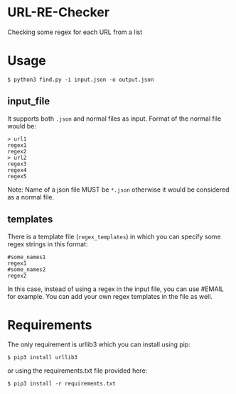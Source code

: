 # URL-RE-Checker
Checking some regex for each URL from a list

# Usage
```$ python3 find.py -i input.json -o output.json```

## input_file
It supports both `.json` and normal files as input. Format of the normal file would be:
```
> url1
regex1
regex2
> url2
regex3
regex4
regex5
```
Note: Name of a json file MUST be `*.json` otherwise it would be considered as a normal file. 

## templates
There is a template file (`regex_templates`) in which you can specify some regex strings in this format:
```
#some_names1
regex1
#some_names2
regex2
```
In this case, instead of using a regex in the input file, you can use #EMAIL for example. You can add your own regex templates in the file as well.

# Requirements
The only requirement is urllib3 which you can install using pip:

```$ pip3 install urllib3```

or using the requirements.txt file provided here:

```$ pip3 install -r requirements.txt```
